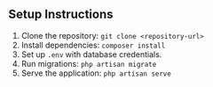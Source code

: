 ## Setup Instructions

1. Clone the repository: `git clone <repository-url>`
2. Install dependencies: `composer install`
3. Set up `.env` with database credentials.
4. Run migrations: `php artisan migrate`
6. Serve the application: `php artisan serve`
